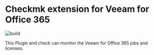 # Checkmk extension for Veeam for Office 365

![build](https://github.com/jiuka/check_veeam_o365/workflows/build/badge.svg)

This Plugin and check can monitor the Veeam for Office 365 jobs and licenses.

